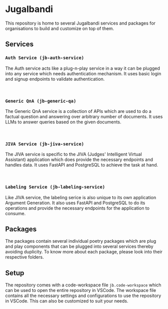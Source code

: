 # Jugalbandi

This repository is home to several Jugalbandi services and packages for organisations to build and customize on top of them.

## Services

### `Auth Service (jb-auth-service)`

The Auth service acts like a plug-n-play service in a way it can be plugged into any service which needs authentication mechanism. It uses basic login and signup endpoints to validate authentication.

<br>

### `Generic QnA (jb-generic-qa)`

The Generic QnA service is a collection of APIs which are used to do a factual question and answering over arbitrary number of documents. It uses LLMs to answer queries based on the given documents.

<br>

### `JIVA Service (jb-jiva-service)`

The JIVA service is specific to the JIVA (Judges' Intelligent Virtual Assistant) application which does provide the necessary endpoints and handles data. It uses FastAPI and PostgreSQL to achieve the task at hand.

<br>

### `Labeling Service (jb-labeling-service)`

Like JIVA service, the labeling serice is also unique to its own application Argument Generation. It also uses FastAPI and PostgreSQL to do its operations and provide the necessary endpoints for the application to consume.

## Packages

The packages contain several individual poetry packages which are plug and play components that can be plugged into several services thereby avoiding duplicity. To know more about each package, please look into their respective folders.

## Setup

The repository comes with a code-workspace file `jb.code-workspace` which can be used to open the entire repository in VSCode. The workspace file contains all the necessary settings and configurations to use the repository in VSCode. This can also be customized to suit your needs.
